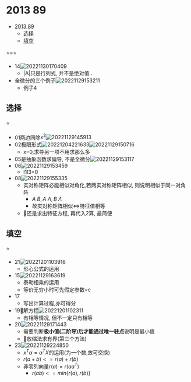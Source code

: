 # 2013 89

- [2013 89](#2013-89)
  - [选择](#选择)
  - [填空](#填空)

⭐=⭐

- 14![20221130170409](https://raw.githubusercontent.com/Logible/Image/main/note_image/20221130170409.png)
  - |A|只是行列式, 并不是绝对值..
- 全微分的三个例子![20221129153211](https://raw.githubusercontent.com/Logible/Image/main/note_image/20221129153211.png)
  - 例子4

## 选择

⭐

- 01两边同除$x^2$![20221129145913](https://raw.githubusercontent.com/Logible/Image/main/note_image/20221129145913.png)
- 02极限形式![20221204221633](https://raw.githubusercontent.com/Logible/Image/main/note_image/20221204221633.png)![20221129150716](https://raw.githubusercontent.com/Logible/Image/main/note_image/20221129150716.png)
  - x=0,求导另一项不用求那么多
- 05是抽象函数求偏导, 不是全微分![20221129153117](https://raw.githubusercontent.com/Logible/Image/main/note_image/20221129153117.png)
- 06![20221129153459](https://raw.githubusercontent.com/Logible/Image/main/note_image/20221129153459.png)
  - I1I3=0
- 08![20221129155335](https://raw.githubusercontent.com/Logible/Image/main/note_image/20221129155335.png)
  - 实对称矩阵必能相似对角化,若两实对称矩阵相似, 则说明相似于同一对角阵
    - $A~B,A~ \Lambda,B~ \Lambda$
    - 故实对称矩阵相似<=>特征值相等
  - 💚还是求出特征方程, 再代入2算, 最简便

## 填空

⭐

- 21![20221201103916](https://raw.githubusercontent.com/Logible/Image/main/note_image/20221201103916.png)
  - 形心公式的运用
- 15![20221129163619](https://raw.githubusercontent.com/Logible/Image/main/note_image/20221129163619.png)
  - 泰勒相乘的运用
  - 等价无穷小时可先假定参数=c
- 17
  - 写出计算过程,亦可得分
- 19💚解方程![20221201102311](https://raw.githubusercontent.com/Logible/Image/main/note_image/20221201102311.png)
  - 有相等情况, 但不一定只有相等
- 20![20221129171443](https://raw.githubusercontent.com/Logible/Image/main/note_image/20221129171443.png)
  - 需要判断**极小值(二阶导)**后才能通过**唯一驻点**说明是最小值
  - 💚放缩法求有界(第三个方法)
- 23![20221129224850](https://raw.githubusercontent.com/Logible/Image/main/note_image/20221129224850.png)
  - $x^T \alpha = \alpha^T X$的运用(为一个数,故可交换)
  - $r(a+b)<=r(a)+r(b)$
  - 非零列向量$r(a)=r(aa^T)$
    - $r(ab)<=min\{r(a),r(b)\}$
